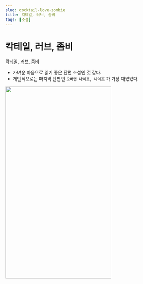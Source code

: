 ```yaml
---
slug: cocktail-love-zombie
title: 칵테일, 러브, 좀비
tags: [소설]
---
```


# 칵테일, 러브, 좀비

[칵테일, 러브, 좀비](https://m.yes24.com/Goods/Detail/89913383)

- 가벼운 마음으로 읽기 좋은 단편 소설인 것 같다.
- 개인적으로는 마지막 단편인 `오버랩 나이프, 나이프` 가 가장 재밌었다.

<img src="https://image.yes24.com/goods/89913383/XL" width="330px" height="600px" />
